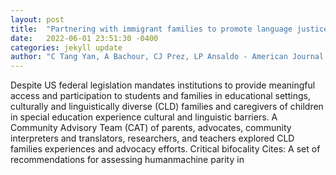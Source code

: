 ```yaml
---
layout: post
title:  "Partnering with immigrant families to promote language justice and equity in education"
date:   2022-06-01 23:51:30 -0400
categories: jekyll update
author: "C Tang Yan, A Bachour, CJ Prez, LP Ansaldo - American Journal of Community "
---
```

Despite US federal legislation mandates institutions to provide meaningful access and participation to students and families in educational settings, culturally and linguistically diverse (CLD) families and caregivers of children in special education experience cultural and linguistic barriers. A Community Advisory Team (CAT) of parents, advocates, community interpreters and translators, researchers, and teachers explored CLD families  experiences and advocacy efforts. Critical bifocality  Cites: A set of recommendations for assessing humanmachine parity in